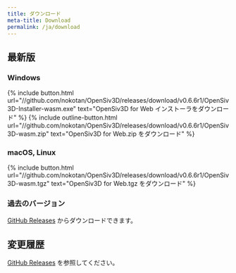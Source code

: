 ```yaml
---
title: ダウンロード
meta-title: Download
permalink: /ja/download
---
```


## 最新版

### Windows

{% include button.html url="//github.com/nokotan/OpenSiv3D/releases/download/v0.6.6r1/OpenSiv3D-Installer-wasm.exe" text="OpenSiv3D for Web インストーラをダウンロード" %}
{% include outline-button.html url="//github.com/nokotan/OpenSiv3D/releases/download/v0.6.6r1/OpenSiv3D-wasm.zip" text="OpenSiv3D for Web.zip をダウンロード" %}

### macOS, Linux

{% include button.html url="//github.com/nokotan/OpenSiv3D/releases/download/v0.6.6r1/OpenSiv3D-wasm.tgz" text="OpenSiv3D for Web.tgz をダウンロード" %}

### 過去のバージョン

[GitHub Releases](https://github.com/nokotan/OpenSiv3D/releases) からダウンロードできます。

## 変更履歴

[GitHub Releases](https://github.com/nokotan/OpenSiv3D/releases) を参照してください。
